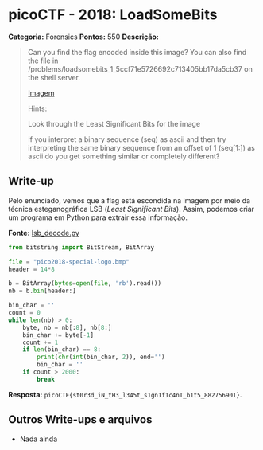 # picoCTF - 2018: LoadSomeBits

**Categoria:** Forensics
**Pontos:** 550
**Descrição:**

> Can you find the flag encoded inside this image? You can also find the file in /problems/loadsomebits_1_5ccf71e5726692c713405bb17da5cb37 on the shell server.
>
> [Imagem](pico2018-special-logo.bmp)
>
> Hints:
>
> Look through the Least Significant Bits for the image
>
> If you interpret a binary sequence (seq) as ascii and then try interpreting the same binary sequence from an offset of 1 (seq[1:]) as ascii do you get something similar or completely different?

## Write-up
Pelo enunciado, vemos que a flag está escondida na imagem por meio da técnica esteganográfica LSB (_Least Significant Bits_). Assim, podemos criar um programa em Python para extrair essa informação.

**Fonte:** [lsb_decode.py](lsb_decode.py)
```python
from bitstring import BitStream, BitArray

file = "pico2018-special-logo.bmp"
header = 14*8

b = BitArray(bytes=open(file, 'rb').read())
nb = b.bin[header:]

bin_char = ''
count = 0
while len(nb) > 0:
    byte, nb = nb[:8], nb[8:]
    bin_char += byte[-1]
    count += 1
    if len(bin_char) == 8:
        print(chr(int(bin_char, 2)), end='')
        bin_char = ''
    if count > 2000:
        break
```

**Resposta:** `picoCTF{st0r3d_iN_tH3_l345t_s1gn1f1c4nT_b1t5_882756901}`.
## Outros Write-ups e arquivos

* Nada ainda
